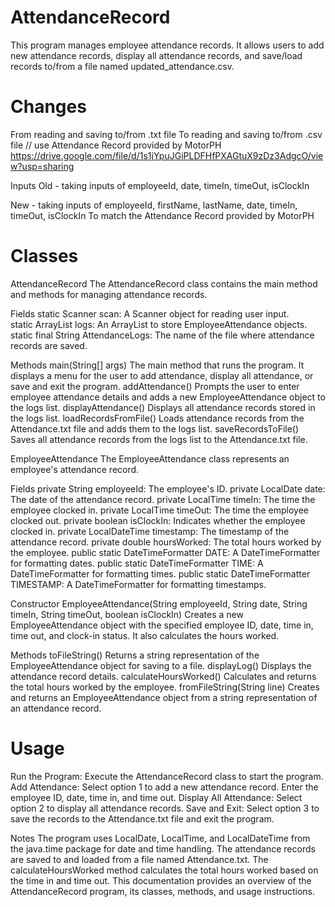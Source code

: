 # AttendanceRecord
This program manages employee attendance records. It allows users to add new attendance records, display all attendance records, and save/load records to/from a file named updated_attendance.csv.

# Changes
From reading and saving to/from .txt file
To reading and saving to/from .csv file // use Attendance Record provided by MotorPH
https://drive.google.com/file/d/1s1jYpuJGiPLDFHfPXAGtuX9zDz3AdgcO/view?usp=sharing 

Inputs
Old - taking inputs of employeeId, date, timeIn, timeOut, isClockIn

New - taking inputs of employeeId, firstName, lastName, date, timeIn, timeOut, isClockIn
To match the Attendance Record provided by MotorPH

# Classes
AttendanceRecord
The AttendanceRecord class contains the main method and methods for managing attendance records.

Fields
static Scanner scan: A Scanner object for reading user input.	
static ArrayList<EmployeeAttendance> logs: An ArrayList to store EmployeeAttendance objects.  
static final String AttendanceLogs: The name of the file where attendance records are saved.


Methods
main(String[] args)
The main method that runs the program. It displays a menu for the user to add attendance, display all attendance, or save and exit the program.
addAttendance()
Prompts the user to enter employee attendance details and adds a new EmployeeAttendance object to the logs list.
displayAttendance()
Displays all attendance records stored in the logs list.
loadRecordsFromFile()
Loads attendance records from the Attendance.txt file and adds them to the logs list.
saveRecordsToFile()
Saves all attendance records from the logs list to the Attendance.txt file.

EmployeeAttendance
The EmployeeAttendance class represents an employee's attendance record.

Fields
private String employeeId: The employee's ID.
private LocalDate date: The date of the attendance record.
private LocalTime timeIn: The time the employee clocked in.
private LocalTime timeOut: The time the employee clocked out.
private boolean isClockIn: Indicates whether the employee clocked in.
private LocalDateTime timestamp: The timestamp of the attendance record.
private double hoursWorked: The total hours worked by the employee.
public static DateTimeFormatter DATE: A DateTimeFormatter for formatting dates.
public static DateTimeFormatter TIME: A DateTimeFormatter for formatting times.
public static DateTimeFormatter TIMESTAMP: A DateTimeFormatter for formatting timestamps.

Constructor
EmployeeAttendance(String employeeId, String date, String timeIn, String timeOut, boolean isClockIn)
Creates a new EmployeeAttendance object with the specified employee ID, date, time in, time out, and clock-in status. It also calculates the hours worked.

Methods
toFileString()
Returns a string representation of the EmployeeAttendance object for saving to a file.
displayLog()
Displays the attendance record details.
calculateHoursWorked()
Calculates and returns the total hours worked by the employee.
fromFileString(String line)
Creates and returns an EmployeeAttendance object from a string representation of an attendance record.

# Usage
Run the Program: Execute the AttendanceRecord class to start the program.
Add Attendance: Select option 1 to add a new attendance record. Enter the employee ID, date, time in, and time out.
Display All Attendance: Select option 2 to display all attendance records.
Save and Exit: Select option 3 to save the records to the Attendance.txt file and exit the program.

Notes
The program uses LocalDate, LocalTime, and LocalDateTime from the java.time package for date and time handling.
The attendance records are saved to and loaded from a file named Attendance.txt.
The calculateHoursWorked method calculates the total hours worked based on the time in and time out.
This documentation provides an overview of the AttendanceRecord program, its classes, methods, and usage instructions.
